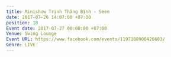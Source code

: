 ```yaml
---
title: Minishow Trịnh Thăng Bình - Seen
date: 2017-07-26 14:07:00 +07:00
position: 18
Event date: 2017-07-27 00:00:00 +07:00
Venue: Swing Lounge
Event URL: https://www.facebook.com/events/1197188900426683/
Genre: LIVE
---
```


